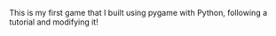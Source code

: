 This is my first game that I built using pygame with Python, following a tutorial and modifying it!
